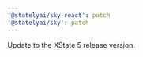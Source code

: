 ```yaml
---
'@statelyai/sky-react': patch
'@statelyai/sky': patch
---
```


Update to the XState 5 release version.
